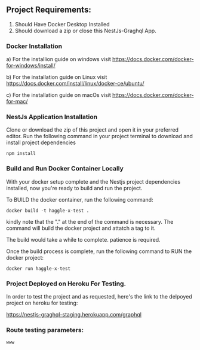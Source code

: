 ## Project Requirements:

1) Should Have Docker Desktop Installed
2) Should download a zip or close this NestJs-Graghql App.


### Docker Installation

a) For the installion guide on windows visit https://docs.docker.com/docker-for-windows/install/

b) For the installation guide on Linux visit
https://docs.docker.com/install/linux/docker-ce/ubuntu/

c) For the installation guide on macOs visit https://docs.docker.com/docker-for-mac/

### NestJs Application Installation
Clone or download the zip of this project and open it in your preferred editor.
Run the following command in your project terminal to download and install project dependencies
```
npm install
```

### Build and Run Docker Container Locally
With your docker setup complete and the Nestjs project dependencies installed, now you're ready to build and run the project. 

To BUILD the docker container, run the following command:
```
docker build -t haggle-x-test .
```
kindly note that the "." at the end of the command is necessary.
The command will build the docker project and attatch a tag to it.

The build would take a while to complete. patience is required.

Once the build process is complete, run the following command to RUN the docker project:
```
docker run haggle-x-test
```

### Project Deployed on Heroku For Testing.
In order to test the project and as requested, here's the link to the delpoyed project on heroku for testing:

https://nestjs-graghql-staging.herokuapp.com/graphql

### Route testing parameters:
```
www
```
